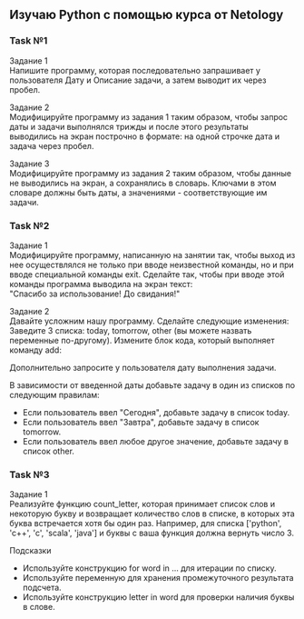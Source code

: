 ## Изучаю Python с помощью курса от Netology

### Task №1
Задание 1\
Напишите программу, которая последовательно запрашивает у пользователя 
Дату и Описание задачи, а затем выводит их через пробел.

Задание 2 \
Модифицируйте программу из задания 1 таким образом, чтобы запрос 
даты и задачи выполнялся трижды и после этого результаты выводились 
на экран построчно в формате: на одной строчке дата и задача через пробел.

Задание 3 \
Модифицируйте программу из задания 2 таким образом, чтобы данные 
не выводились на экран, а сохранялись в словарь. Ключами в этом словаре 
должны быть даты, а значениями - соответствующие им задачи.

### Task №2
Задание 1\
Модифицируйте программу, написанную на занятии так, чтобы выход из нее 
осуществлялся не только при вводе неизвестной команды, но и при вводе 
специальной команды exit. Сделайте так, чтобы при вводе этой команды 
программа выводила на экран текст: \
"Спасибо за использование! До свидания!"

Задание 2\
Давайте усложним нашу программу. Сделайте следующие изменения:
Заведите 3 списка: today, tomorrow, other (вы можете назвать переменные 
по-другому). Измените блок кода, который выполняет команду add:

Дополнительно запросите у пользователя дату выполнения задачи.

В зависимости от введенной даты добавьте задачу в один из списков по следующим правилам:
+ Если пользователь ввел "Сегодня", добавьте задачу в список today.
+ Если пользователь ввел "Завтра", добавьте задачу в список tomorrow.
+ Если пользователь ввел любое другое значение, добавьте задачу в список other.


### Task №3
Задание 1\
Реализуйте функцию count_letter, которая принимает список слов и 
некоторую букву и возвращает количество слов в списке, в которых 
эта буква встречается хотя бы один раз. Например, для списка 
['python', 'c++', 'c', 'scala', 'java'] и буквы c ваша функция 
должна вернуть число 3.

Подсказки
+ Используйте конструкцию for word in ... для итерации по списку.
+ Используйте переменную для хранения промежуточного результата подсчета.
+ Используйте конструкцию letter in word для проверки наличия буквы в слове.